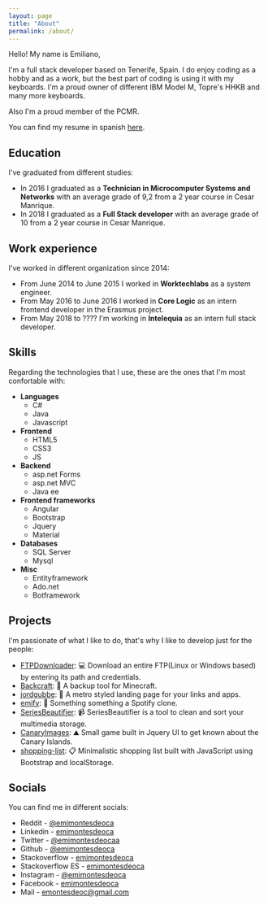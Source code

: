 ```yaml
---
layout: page
title: "About"
permalink: /about/
---
```


Hello! My name is Emiliano, 

I'm a full stack developer based on Tenerife, Spain. I do enjoy coding as a hobby and as a work, but the best part of coding is using it with my keyboards. I'm a proud owner of different IBM Model M, Topre's HHKB and many more keyboards.

Also I'm a proud member of the PCMR.

You can find my resume in spanish [here](https://drive.google.com/open?id=1idOWXUlALiJ6VXLn-pBlxboxDwjZFGv-).

## Education

I've graduated from different studies:

- In 2016 I graduated as a **Technician in Microcomputer Systems and Networks** with an average grade of 9,2 from a 2 year course in Cesar Manrique.
- In 2018 I graduated as a **Full Stack developer** with an average grade of 10 from a 2 year course in Cesar Manrique.

## Work experience

I've worked in different organization since 2014:

- From June 2014 to June 2015 I worked in **Worktechlabs** as a system engineer.
- From May 2016 to June 2016 I worked in **Core Logic** as an intern frontend developer in the Erasmus project.
- From May 2018 to ???? I'm working in **Intelequia** as an intern full stack developer.

## Skills

Regarding the technologies that I use, these are the ones that I'm most confortable with:

- **Languages**
  - C#
  - Java
  - Javascript
- **Frontend**
  - HTML5
  - CSS3
  - JS
- **Backend**
  - asp.net Forms
  - asp.net MVC
  - Java ee
- **Frontend frameworks**
  - Angular
  - Bootstrap
  - Jquery
  - Material
- **Databases**
  - SQL Server
  - Mysql
- **Misc**
  - Entityframework
  - Ado.net
  - Botframework

## Projects

I'm passionate of what I like to do, that's why I like to develop just for the people:

- [FTPDownloader](https://github.com/emimontesdeoca/FTPDownloader): 💻 Download an entire FTP(Linux or Windows based) by entering its path and credentials.
- [Backcraft](https://github.com/emimontesdeoca/Backcraft): 📂 A backup tool for Minecraft.
- [jordgubbe](https://github.com/emimontesdeoca/jordgubbe): 🍓 A metro styled landing page for your links and apps.
- [emify](https://github.com/emimontesdeoca/emify): 🎵 Something something a Spotify clone.
- [SeriesBeautifier](https://github.com/emimontesdeoca/SeriesBeautifier): 📹 SeriesBeautifier is a tool to clean and sort your multimedia storage.
- [CanaryImages](https://github.com/emimontesdeoca/CanaryImages): ⛰️ Small game built in Jquery UI to get known about the Canary Islands.
- [shopping-list](https://github.com/emimontesdeoca/shopping-list): 📋 Minimalistic shopping list built with JavaScript using Bootstrap and localStorage. 


## Socials

You can find me in different socials:

- Reddit - [@emimontesdeoca](https://www.reddit.com/user/emontesdeoca/)
- Linkedin - [emimontesdeoca](https://www.linkedin.com/in/emimontesdeoca/)
- Twitter - [@emimontesdeocaa](https://twitter.com/emimontesdeocaa)
- Github - [@emimontesdeoca](https://github.com/emimontesdeoca)
- Stackoverflow - [emimontesdeoca](https://stackoverflow.com/users/7823470/emiliano-montesdeoca)
- Stackoverflow ES - [emimontesdeoca](https://es.stackoverflow.com/users/82094/emiliano-montesdeoca)
- Instagram - [@emimontesdeoca](https://www.instagram.com/emimontesdeoca/)
- Facebook - [emimontesdeoca](https://www.facebook.com/emimontesdeocadelpuerto)
- Mail - [emontesdeoc@gmail.com](mailto:emontesdeoc@gmail.com)



